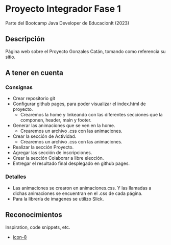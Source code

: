 # Proyecto Integrador Fase 1

Parte del Bootcamp Java Developer de EducacionIt (2023)

## Descripción

Página web sobre el Proyecto Gonzales Catán, tomando como referencia su sitio.

## A tener en cuenta

### Consignas

* Crear repositorio git
* Configurar github pages, para poder visualizar el index.html de proyecto.
    * Crearemos la home y linkeando con las diferentes secciones que la componen, header, main y footer. 
* Generar las animaciones que se ven en la home.
    * Crearemos un archivo .css con las animaciones.
* Crear la sección de Actividad.
    * Crearemos un archivo .css con las animaciones.
* Realizar la sección Proyecto.
* Agregar las sección de inscripciones.
* Crear la sección Colaborar a libre elección.
* Entregar el resultado final desplegado en github pages.

### Detalles

* Las animaciones se crearon en animaciones.css. Y las llamadas a dichas animaciones se encuentran en el .css de cada página.
* Para la librería de imagenes se utilizo Slick.

## Reconocimientos

Inspiration, code snippets, etc.
* [icon-8](https://iconos8.es/)